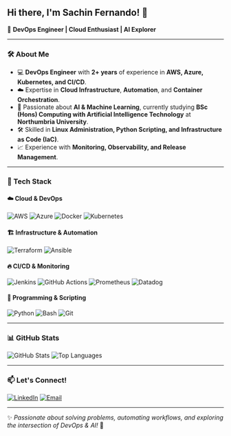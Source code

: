 ## Hi there, I'm Sachin Fernando! 👋

🚀 **DevOps Engineer | Cloud Enthusiast | AI Explorer**

---

### 🛠 About Me

- 💻 **DevOps Engineer** with **2+ years** of experience in **AWS, Azure, Kubernetes, and CI/CD**.
- ☁️ Expertise in **Cloud Infrastructure**, **Automation**, and **Container Orchestration**.
- 🤖 Passionate about **AI & Machine Learning**, currently studying **BSc (Hons) Computing with Artificial Intelligence Technology** at **Northumbria University**.
- 🛠 Skilled in **Linux Administration, Python Scripting, and Infrastructure as Code (IaC)**.
- 📈 Experience with **Monitoring, Observability, and Release Management**.

---

### 🔧 Tech Stack

#### ☁️ **Cloud & DevOps**
![AWS](https://img.shields.io/badge/AWS-232F3E?style=for-the-badge&logo=amazon-aws&logoColor=white)
![Azure](https://img.shields.io/badge/Microsoft_Azure-0078D4?style=for-the-badge&logo=microsoft-azure&logoColor=white)
![Docker](https://img.shields.io/badge/Docker-2496ED?style=for-the-badge&logo=docker&logoColor=white)
![Kubernetes](https://img.shields.io/badge/Kubernetes-326CE5?style=for-the-badge&logo=kubernetes&logoColor=white)

#### 🏗 **Infrastructure & Automation**
![Terraform](https://img.shields.io/badge/Terraform-623CE4?style=for-the-badge&logo=terraform&logoColor=white)
![Ansible](https://img.shields.io/badge/Ansible-EE0000?style=for-the-badge&logo=ansible&logoColor=white)

#### 🔥 **CI/CD & Monitoring**
![Jenkins](https://img.shields.io/badge/Jenkins-D24939?style=for-the-badge&logo=jenkins&logoColor=white)
![GitHub Actions](https://img.shields.io/badge/GitHub_Actions-2088FF?style=for-the-badge&logo=github-actions&logoColor=white)
![Prometheus](https://img.shields.io/badge/Prometheus-E6522C?style=for-the-badge&logo=prometheus&logoColor=white)
![Datadog](https://img.shields.io/badge/Datadog-632CA6?style=for-the-badge&logo=datadog&logoColor=white)

#### 📜 **Programming & Scripting**
![Python](https://img.shields.io/badge/Python-3776AB?style=for-the-badge&logo=python&logoColor=white)
![Bash](https://img.shields.io/badge/Bash-4EAA25?style=for-the-badge&logo=gnu-bash&logoColor=white)
![Git](https://img.shields.io/badge/Git-F05032?style=for-the-badge&logo=git&logoColor=white)

---

### 📊 GitHub Stats
![GitHub Stats](https://github-readme-stats.vercel.app/api?username=your-github-username&show_icons=true&theme=radical)
![Top Languages](https://github-readme-stats.vercel.app/api/top-langs/?username=your-github-username&layout=compact&theme=radical)

---

### 📫 Let's Connect!

[![LinkedIn](https://img.shields.io/badge/LinkedIn-0077B5?style=for-the-badge&logo=linkedin&logoColor=white)](https://www.linkedin.com/in/sfernandopro/)
[![Email](https://img.shields.io/badge/Email-D14836?style=for-the-badge&logo=gmail&logoColor=white)](mailto:sachin.fernando.pro@gmail.com)

---

✨ *Passionate about solving problems, automating workflows, and exploring the intersection of DevOps & AI!* 🚀
